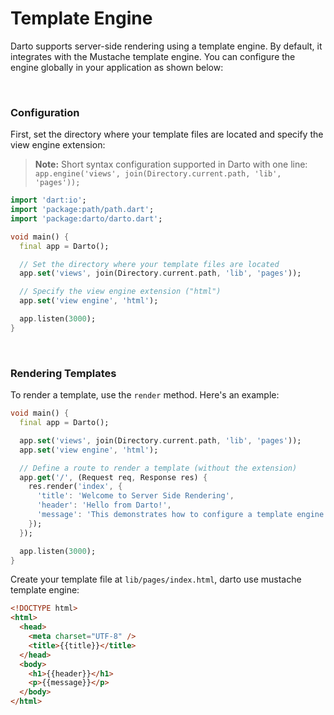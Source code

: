# Template Engine

Darto supports server-side rendering using a template engine. By default, it integrates with the Mustache template engine. You can configure the engine globally in your application as shown below:

<br />

### Configuration

First, set the directory where your template files are located and specify the view engine extension:

> **Note:** Short syntax configuration supported in Darto with one line: <br/> `app.engine('views', join(Directory.current.path, 'lib', 'pages'));`

```dart
import 'dart:io';
import 'package:path/path.dart';
import 'package:darto/darto.dart';

void main() {
  final app = Darto();

  // Set the directory where your template files are located
  app.set('views', join(Directory.current.path, 'lib', 'pages'));

  // Specify the view engine extension ("html")
  app.set('view engine', 'html');

  app.listen(3000);
}
```

<br />

### Rendering Templates

To render a template, use the `render` method. Here's an example:

```dart
void main() {
  final app = Darto();

  app.set('views', join(Directory.current.path, 'lib', 'pages'));
  app.set('view engine', 'html');

  // Define a route to render a template (without the extension)
  app.get('/', (Request req, Response res) {
    res.render('index', {
      'title': 'Welcome to Server Side Rendering',
      'header': 'Hello from Darto!',
      'message': 'This demonstrates how to configure a template engine in Darto using Mustache.'
    });
  });

  app.listen(3000);
}
```

Create your template file at `lib/pages/index.html`, darto use mustache template engine:

```html
<!DOCTYPE html>
<html>
  <head>
    <meta charset="UTF-8" />
    <title>{{title}}</title>
  </head>
  <body>
    <h1>{{header}}</h1>
    <p>{{message}}</p>
  </body>
</html>
```
